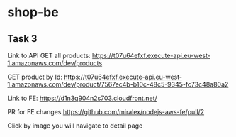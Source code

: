 # shop-be

## Task 3
Link to API GET all products:
https://t07u64efxf.execute-api.eu-west-1.amazonaws.com/dev/products

GET product by Id:
https://t07u64efxf.execute-api.eu-west-1.amazonaws.com/dev/product/7567ec4b-b10c-48c5-9345-fc73c48a80a2

Link to FE:
https://d1n3q904n2s703.cloudfront.net/

PR for FE changes https://github.com/miralex/nodejs-aws-fe/pull/2


Click by image you will navigate to detail page
